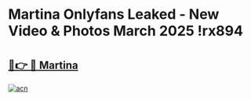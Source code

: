 # Martina Onlyfans Leaked - New Video & Photos March 2025 !rx894

# <h2><a href="https://6q5psd.iuczelnia.edu.pl?title=Martina&ref=rx894">🔗👉 🔴 Martina</a></h2>

[![acn](https://github.com/user-attachments/assets/0f9c940e-d8b0-45ae-aac7-cd30a18b3e1c)](https://6q5psd.iuczelnia.edu.pl?title=Martina&ref=rx894)

